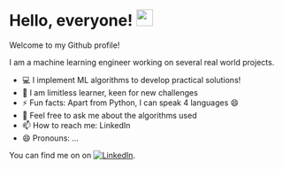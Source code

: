 # Hello, everyone! <img src="https://github.com/MB-MuratBayraktar/dataFiles/blob/main/waving-hand-joypixels.gif" width="30px">
Welcome to my Github profile! 

I am a machine learning engineer working on several real world projects. 

- 💻 I implement ML algorithms to develop practical solutions!
- 🌱 I am limitless learner, keen for new challenges 
- ⚡ Fun facts: Apart from Python, I can speak 4 languages 😄 
- 💬 Feel free to ask me about the algorithms used
- 📫 How to reach me: LinkedIn
- 😄 Pronouns: ...

<!-- Actual text -->

You can find me on on [![LinkedIn][2.2]][2].

<!-- Icons -->

[2.2]: https://github.com/MB-MuratBayraktar/dataFiles/blob/main/LinkedIn_logo_initials.png

<!-- Links to your social media accounts -->

[2]: https://www.linkedin.com/in/mr-muratbayraktar/



<!--
**MB-MuratBayraktar/MB-MuratBayraktar** is a ✨ _special_ ✨ repository because its `README.md` (this file) appears on your GitHub profile.

# Welcome to my github page, I share code examples 

Here are some ideas to get you started:

- 🔭 I’m currently working on ...
- 🌱 I’m currently learning ...
- 👯 I’m looking to collaborate on ...
- 🤔 I’m looking for help with ...
- 💬 Ask me about ...
- 📫 How to reach me: ...
- 😄 Pronouns: ...
- ⚡ Fun fact: ...
-->
